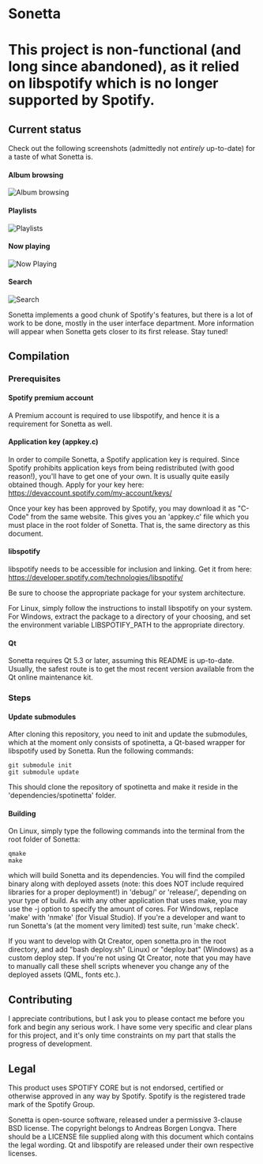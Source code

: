 Sonetta
==========

# This project is non-functional (and long since abandoned), as it relied on libspotify which is no longer supported by Spotify.

Current status
----------
Check out the following screenshots (admittedly not *entirely* up-to-date) for a taste of what Sonetta is.

#### Album browsing
![Album browsing](https://raw.github.com/Andlon/sonetta/master/images/albumbrowse.jpg)

#### Playlists
![Playlists](https://raw.github.com/Andlon/sonetta/master/images/playlists.jpg)

#### Now playing
![Now Playing](https://raw.github.com/Andlon/sonetta/master/images/nowplaying.jpg)

#### Search
![Search](https://raw.github.com/Andlon/sonetta/master/images/search.jpg)

Sonetta implements a good chunk of Spotify's features, but there is a lot of work to be done, mostly in the user interface department. More information will appear when Sonetta gets closer to its first release. Stay tuned!

Compilation
--------------
### Prerequisites
#### Spotify premium account
A Premium account is required to use libspotify, and hence it is a requirement for Sonetta as well.

#### Application key (appkey.c)
In order to compile Sonetta, a Spotify application key is required. Since Spotify prohibits application keys from being redistributed (with good reason!), you'll have to get one of your own. It is usually quite easily obtained though. Apply for your key here:
https://devaccount.spotify.com/my-account/keys/

Once your key has been approved by Spotify, you may download it as "C-Code" from the same website. This gives you an 'appkey.c' file which you must place in the root folder of Sonetta. That is, the same directory as this document.

#### libspotify
libspotify needs to be accessible for inclusion and linking. Get it from here:
https://developer.spotify.com/technologies/libspotify/

Be sure to choose the appropriate package for your system architecture.

For Linux, simply follow the instructions to install libspotify on your system. For Windows, extract the package to a directory of your choosing, and set the environment variable LIBSPOTIFY_PATH to the appropriate directory.

#### Qt
Sonetta requires Qt 5.3 or later, assuming this README is up-to-date. Usually, the safest route is to get the most recent version available from the Qt online maintenance kit.

### Steps
#### Update submodules
After cloning this repository, you need to init and update the submodules, which at the moment only consists of spotinetta, a Qt-based wrapper for libspotify used by Sonetta. Run the following commands:
    
    git submodule init
    git submodule update
    
This should clone the repository of spotinetta and make it reside in the 'dependencies/spotinetta' folder.

#### Building
On Linux, simply type the following commands into the terminal from the root folder of Sonetta:

    qmake
    make
	
which will build Sonetta and its dependencies. You will find the compiled binary along with deployed assets (note: this does NOT include required libraries for a proper deployment!) in 'debug/' or 'release/', depending on your type of build. As with any other application that uses make, you may use the -j option to specify the amount of cores. For Windows, replace 'make' with 'nmake' (for Visual Studio). If you're a developer and want to run Sonetta's (at the moment very limited) test suite, run 'make check'. 

If you want to develop with Qt Creator, open sonetta.pro in the root directory, and add "bash deploy.sh" (Linux) or "deploy.bat" (Windows) as a custom deploy step. If you're not using Qt Creator, note that you may have to manually call these shell scripts whenever you change any of the deployed assets (QML, fonts etc.).

Contributing
------------
I appreciate contributions, but I ask you to please contact me before you fork and begin any serious work. I have some very specific and clear plans for this project, and it's only time constraints on my part that stalls the progress of development.

Legal
-------
This product uses SPOTIFY CORE but is not endorsed, certified or otherwise approved in any way by Spotify. Spotify is the registered trade mark of the Spotify Group.

Sonetta is open-source software, released under a permissive 3-clause BSD license. The copyright belongs to Andreas Borgen Longva. There should be a LICENSE file supplied along with this document which contains the legal wording. Qt and libspotify are released under their own respective licenses.
